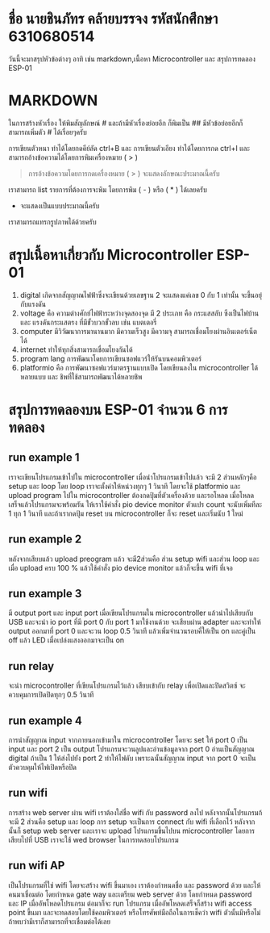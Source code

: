 # ชื่อ นายชินภัทร คล้ายบรรจง รหัสนักศึกษา 6310680514 
วันนี้จะมาสรุปหัวข้อต่างๆ อาทิ เช่น markdown,เนื้อหา Microcontroller และ สรุปการทดลอง ESP-01

# MARKDOWN
ในการสร้างหัวเรื่อง ให้พิมสัญลักษณ์ # และถ้ามีหัวเรื่องย่อยอีก ก็พิมเป็น ## มีหัวข้อย่อยอีกก็สามารถเพิ่มตัว # ได้เรื่อยๆครับ

การเขียนตัวหนา ทำได้โดยกดคีย์ลัด ctrl+B และ การเขียนตัวเอียง ทำได้โดยการกด ctrl+I และสามารถอ้างข้อความได้โดยการพิมเครื่องหมาย ( > )
> การอ้างข้อความโดยการกดเครื่องหมาย ( > ) จะแสดงลักษณะประมาณนี้ครับ

เราสามารถ list รายการที่ต้องการจะพิม โดยการพิม ( - ) หรือ ( * ) ได้เลยครับ
- จะแสดงเป็นแบบประมาณนี้ครับ  

เราสามารถแทรกรูปภาพได้ด้วยครับ

# สรุปเนื้อหาเกี่ยวกับ Microcontroller ESP-01
1. digital เกิดจากสัญญาณไฟฟ้าซึ่งจะเขียนด้วยเลขฐาน 2 จะแสดงแค่เลข 0 กับ 1 เท่านั้น จะขึ้นอยุ่กับแรงดัน
2. voltage คือ ความต่างศักย์ไฟฟ้าระหว่างจุดสองจุด มี 2 ประเภท คือ กระแสสลับ ซึงเป็นไฟบ้าน และ แรงดันกระแสตรง ที่มีขั้วบวกขั้วลบ เช่น แบตเตอรี่
3. computer มีวิวัฒนาการมานานมาก มีความเร็วสูง มีความจุ สามารถเชื่อมโยงผ่านอินเตอร์เน็ตได้
4. internet ทำให้ทุกสิ่งสามารถเชื่อมโยงกันได้ 
5. program lang การพัฒนาโดยการเขียนซอฟแวร์ให้รันบนคอมพิวเตอร์ 
6. platformio คือ การพัฒนาซอฟแวร์มาตรฐานแบบเปิด โดยเขียนลงใน microcontroller ได้หลายแบบ และ ชิพที่ใช้สามารถพัฒนาได้หลายชิพ

# สรุปการทดลองบน ESP-01 จำนวน 6 การทดลอง
## run example 1
เราจะเขียนโปรแกรมเข้าไปใน microcontroller เมื่อนำโปรแกรมเข้าไปแล้ว จะมี 2 ส่วนหลักๆคือ setup และ loop โดย loop เราจะตั้งค่าให้หน่วงทุกๆ 1 วินาที โดยจะใช้ platformio และ upload program ไปใน microcontroller ต้องกดปุ้มที่ตัวเครื่องด้วย และรอโหลด เมื่อโหลดเสร็จแล้วโปรแกรมจะพร้อมรัน ให้เราใช้คำสั่ง pio device monitor ตัวแปร count จะนับเพิ่มทีละ 1 ทุก 1 วินาที และถ้าเรากดปุ้ม reset บน microcontroller ก็จะ reset และเริ่มนับ 1 ใหม่ 
## run example 2 
หลังจากเสียบแล้ว upload preogram แล้ว จะมี2ส่วนคือ ส่วน setup wifi และส่วน loop และเมื่อ upload ครบ 100 % แล้วใช้คำสั่ง pio device monitor แล้วก็จะขึ้น wifi ที่เจอ
## run example 3
มี output port และ input port เมื่อเขียนโปรแกรมใน microcontroller แล้วนำไปเสียบกับ USB และจะนำ io port ที่มี port 0 กับ port 1 มาใช้งานด้วย จะเสียบผ่าน adapter และจะทำให้ output ออกมาที่ port 0 และจะวน loop 0.5 วินาที แล้วเพิ่มจำนวนรอบคี่ให้เป็น on และคู่เป็น off แล้ว LED เมื่อเปล่งแสงออกมาจะเป็น on
## run relay 
จะนำ microcontroller ที่เขียนโปรแกรมไว้แล้ว เสียบเข้ากับ relay เพื่อเปิดและปิดสวิตซ์ จะควบคุมการเปิดปิดทุกๆ 0.5 วินาที
## run example 4
การนำสัญญาณ input จากภายนอกเข้ามาใน microcontroller โดยจะ set ให้ port 0 เป็น input และ port 2 เป็น output โปรแกรมจะวนลูปและอ่านข้อมูลจาก port 0 อ่านเป็นสัญญาณ digital ถ้าเป็น 1 ให้ส่งไปยัง port 2 ทำให้ไฟดับ เพราะฉนั้นสัญญาณ input จาก port 0 จะเป็นตัวควบคุมให้ไฟเปิดหรือปิด
## run wifi
การสร้าง web server ผ่าน wifi เราต้องใส่ชื่อ wifi กับ password ลงไป หลังจากนั้นโปรแกรมก้จะมี 2 ส่วนคือ setup และ loop การ setup จะเป็นการ connect กับ wifi ที่เลือกไว้ หลังจากนั้นก็ setup web server และเราจะ upload โปรแกรมขึ้นไปบน microcontroller โดยการเสียบไปที่ USB เราจะใช้ wed browser ในการทดสอบโปรแกรม
## run wifi AP
เป็นโปรแกรมที่ใช่ wifi โดยจะสร้าง wifi ขึ้นมาเอง เราต้องกำหนดชื่อ และ password ด้วย และให้คนมาเชื่อมต่อ โดยกำหนด gate way และเตรียม web server ด้วย โดยกำหนด password และ IP เมื่ออัพโหลดโปรแกรม ต่อมาก็จะ run โปรแกรม เมื่ออัพโหลดเสร็จก็สร้าง wifi access point ขึ้นมา และจะทดสอบโดยใช้คอมพิวเตอร์ หรือโทรศัพท์มือถือในการเช็คว่า wifi ตัวนั้นมีหรือไม่ ถ้าพบว่ามีเราก็สามารถที่จะเชื่อมต่อได้เลย
